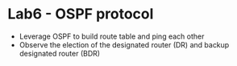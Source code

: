 # Lab6 - OSPF protocol

* Leverage OSPF to build route table and ping each other
* Observe the election of the designated router (DR) and backup designated router (BDR)